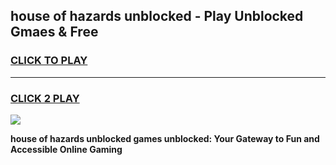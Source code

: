 
## house of hazards unblocked - Play Unblocked Gmaes & Free
<h3>
<a href="https://premium.freeplayer.one?title=house_of_hazards_unblocked&ref=20F">CLICK TO PLAY</a></h3>
<hr>

<h3>
<a href="https://premium.freeplayer.one?title=house_of_hazards_unblocked&ref=20F">CLICK 2 PLAY</a>
  
</h3>

<a href="https://premium.freeplayer.one?title=house_of_hazards_unblocked&ref=20F/"><img src="https://clearcache.store/games.png"></a>


**house of hazards unblocked games unblocked: Your Gateway to Fun and Accessible Online Gaming**
